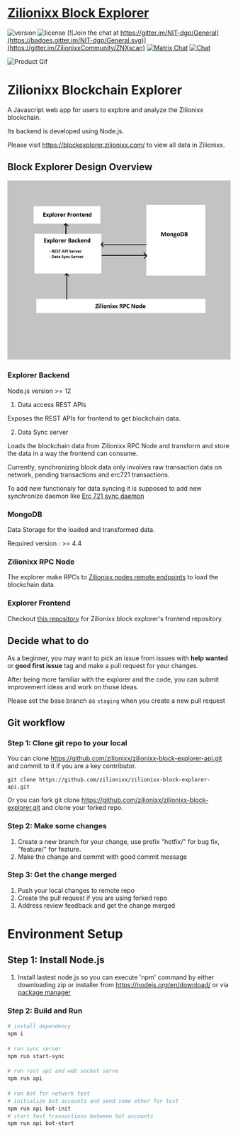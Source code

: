 # [Zilionixx Block Explorer](https://blockexplorer.zilionixx.com)

![version](https://img.shields.io/badge/version-1.0.0-blue.svg)
![license](https://img.shields.io/badge/license-MIT-blue.svg)
[![Join the chat at https://gitter.im/NIT-dgp/General](https://badges.gitter.im/NIT-dgp/General.svg)](https://gitter.im/ZilionixxCommunity/ZNXscan)
[![Matrix Chat](https://img.shields.io/badge/Matrix%20-chat-brightgreen?style=plastic&logo=matrix)](https://matrix.to/#/#zilionixx:matrix.org)
[![Chat](https://img.shields.io/badge/chat-on%20discord-7289da.svg)](https://discord.gg/W42fMxYK)

![Product Gif](src/assets/images/logo.png)

# Zilionixx Blockchain Explorer

A Javascript web app for users to explore and analyze the Zilionixx blockchain.

Its backend is developed using Node.js.

Please visit https://blockexplorer.zilionixx.com/ to view all data in Zilionixx.

## Block Explorer Design Overview

![Zilionixx Explorer Design Overview](public/assets/images/explorer-diagram.jpg)

### Explorer Backend

Node.js version >= 12

1. Data access REST APIs

Exposes the REST APIs for frontend to get blockchain data.

2. Data Sync server

Loads the blockchain data from Zilionixx RPC Node and transform and store the data in a way the frontend can consume.

Currently, synchronizing block data only involves raw transaction data on network, pending transactions and erc721 transactions.

To add new functionaly for data syncing it is supposed to add new synchronize daemon like [Erc 721 sync daemon](./sync-server/erc721SyncServer.js)

### MongoDB

Data Storage for the loaded and transformed data.

Required version : >= 4.4

### Zilionixx RPC Node

The explorer make RPCs to [Zilionixx nodes remote endpoints](https://github.com/zilionixx/zilionixx-block-explorer-api/blob/master/README.md) to load the blockchain data.

### Explorer Frontend

Checkout [this repository](https://github.com/zilionixx/zilionixx-block-explorer.git) for Zilionixx block explorer's frontend repository.

## Decide what to do

As a beginner, you may want to pick an issue from issues with **help wanted** or **good first issue** tag and make a pull request for your changes.

After being more familiar with the explorer and the code, you can submit improvement ideas and work on those ideas.

Please set the base branch as `staging` when you create a new pull request

## Git workflow

### Step 1: Clone git repo to your local

You can clone https://github.com/zilionixx/zilionixx-block-explorer-api.git and commit to it if you are a key contributor.

```shell
git clone https://github.com/zilionixx/zilionixx-block-explorer-api.git
```

Or you can fork git clone https://github.com/zilionixx/zilionixx-block-explorer.git and clone your forked repo.

### Step 2: Make some changes

1. Create a new branch for your change, use prefix "hotfix/" for bug fix, "feature/" for feature.
2. Make the change and commit with good commit message

### Step 3: Get the change merged

1. Push your local changes to remote repo
2. Create the pull request if you are using forked repo
3. Address review feedback and get the change merged

# Environment Setup

## Step 1: Install Node.js

1. Install lastest node.js so you can execute 'npm' command by either downloading zip or installer from https://nodejs.org/en/download/ or via [package manager](https://nodejs.org/en/download/package-manager/)

### Step 2: Build and Run

```bash
# install dependency
npm i

# run sync server
npm run start-sync

# run rest api and web socket serve
npm run api

# run bot for network test
# initialize bot accounts and send some ether for test
npm run api bot-init
# start test transactions between bot accounts
npm run api bot-start

```

